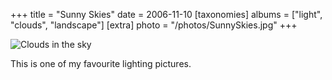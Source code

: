 +++
title = "Sunny Skies"
date = 2006-11-10
[taxonomies]
albums = ["light", "clouds", "landscape"]
[extra]
photo = "/photos/SunnySkies.jpg"
+++

![Clouds in the sky](/photos/SunnySkies.jpg "more clouds")

This is one of my favourite lighting pictures.
